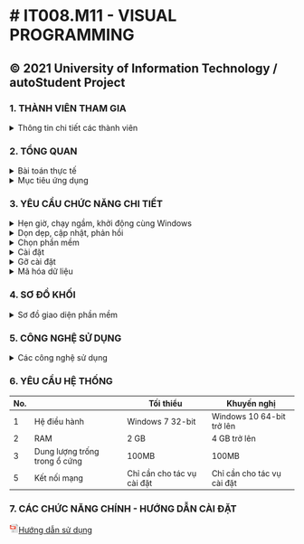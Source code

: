 # # IT008.M11 - VISUAL PROGRAMMING 
**© 2021 University of Information Technology / autoStudent Project**
------------
###  **1. THÀNH VIÊN THAM GIA**
<details>
  <summary>Thông tin chi tiết các thành viên</summary>

| STT | MSSV | HỌ VÀ TÊN | LỚP | VAI TRÒ |
| --- | --- | --- | --- | --- |
| 1 | 20521008 | [Phan Xuân Quang](https://github.com/phanxuanquang "Phan Xuân Quang") | KTPM2020 | Trưởng nhóm |
| 2 | 20521956 | [Trần Văn Thiệt](https://github.com/MiMi-Yup "Trần Văn Thiệt") | KTPM2020 | Thành viên |
| 3 | 20521768 | [Nguyễn Hoàng Phúc](https://github.com/phucnh20521768 "Nguyễn Hoàng Phúc") | KTPM2020 | Thành viên |
| 4 | 20521205 | [Dín Hiền Dũng](https://github.com/dung-ovl "Dín Hiền Dũng") | KTPM2020 | Thành viên |

</details>

###  **2. TỔNG QUAN**
<details>
  <summary>Bài toán thực tế</summary>

Trong thực tế đời sống và công việc, chúng ta thường sẽ gặp các tình huống sau:

- *Trường đại học muốn tự thiết lập hệ thống các phần mềm cần thiết trong máy tính Windows của các sinh viên.*
- *Sinh viên không hiểu biết nhiều về công nghệ thông tin hoặc sinh viên năm nhất cần xây dựng tập hợp phần mềm cần thiết cho chương trình học một cách tiện lợi nhất.*
- *Người dùng muốn cài một tập hợp nhiều phần mềm một cách nhanh nhất.*
- *Một tổ chức muốn tiết kiệm thời gian và nhân lực cho việc thiết lập hệ thống phần mềm trong máy tính Windows của toàn bộ nhân viên hoặc chỉ đơn giản là muốn cài thêm một số lượng phần mềm cho máy tính của các nhân viên mà không muốn phải ghost Windows hay để nhân viên tự cài đặt.*
- . . .

</details>

<details>
  <summary>Mục tiêu ứng dụng</summary>

- Rút ngắn thời gian người dùng cài đặt và gỡ cài đặt ứng dụng.
- Chọn lọc những phần mềm có thể hỗ trợ (hơn 150 phần mềm).
- Tự động hóa quá trình cài đặt và gỡ cài đặt.
- Chia sẻ những phần mềm cho nhiều người khác.
- Các tiện tích như hẹn giờ, chạy ngầm, .v.v

</details>

### **3. YÊU CẦU CHỨC NĂNG CHI TIẾT**

<details>
  <summary>Hẹn giờ, chạy ngầm, khởi động cùng Windows</summary>

- Đặt timeout.
- Đặt registry trong hệ thống.
- Notify để chạy ngầm.

</details>

<details>
  <summary>Dọn dẹp, cập nhật, phản hồi</summary>

- Xóa thư mục dùng để lưu những trình cài đặt sẽ tải về, thư mục tạm thời
- Kiểm tra thời điểm gói tin được sửa đổi lần cuối cùng, nếu thay đổi thì cập nhật cơ sở dữ liệu.
- Gửi phản hồi qua gmail cho nhà phát triền.

</details>

<details>
  <summary>Chọn phần mềm</summary>

- Hiển thị danh sách phần mềm hỗ trợ trên cơ sở dữ liệu.
- Hiển thị danh sách phần mềm trong máy tính.
- Lọc những phần mềm trong từng ngành (kỹ thuật, công nghệ thông tin, đa phương tiện, .v.v).
- Đưa danh sách phần mềm từ bên ngoài bằng tệp tin *.as

</details>

<details>
  <summary>Cài đặt</summary>

- Hiển thị danh sách các phần mềm sẽ cài đặt.
- Hiển thị trạng thái của từng phần mềm và tổng thể.
- Hủy một phần mềm hoặc hủy toàn bộ (hủy phần mềm đang tải, phần mềm chưa tới lượt)
- Cho phép chạy ngầm khi chưa hoàn thành tất cả.

</details>

<details>
  <summary>Gỡ cài đặt</summary>

- Hiển thị danh sách các phần mềm sẽ gỡ cài đặt.
- Hiển thị trạng thái tổng thể.
- Hủy một phần mềm hoặc hủy toàn bộ (phần mềm chưa tới lượt)
- Cho phép chạy ngầm khi chưa hoàn thành tất cả.

</details>

<details>
  <summary>Mã hóa dữ liệu</summary>

- Sử dụng AES-256bit mã hóa cơ sở dữ liệu, tập tin nhập xuất, lịch sử thiết lập, .v.v

</details>

### **4. SƠ ĐỒ KHỐI**

<details>
  <summary>Sơ đồ giao diện phần mềm</summary>

|      ![](./ReadmeAsset/flowUI.png)       |
| :-----------------------------------------: |
| _SƠ ĐỒ ĐƯỜNG ĐI_ |

</details>

### **5. CÔNG NGHỆ SỬ DỤNG**

<details>
  <summary>Các công nghệ sử dụng</summary>

- Ngôn ngữ lập trình: C#
- Nền tảng: .Net Framework, version 4.7.2
- Thư viện đồ họa: Windows Forms, GunaUI
- Môi trường phát triển: Microsoft Visual Studio 2019
- Thư viện hỗ trợ khác: Newtonsoft.Json, Microsoft.WindowsAPICodePack

</details>

### **6. YÊU CẦU HỆ THỐNG**

| No. |  | Tối thiểu | Khuyến nghị |
| --- | --- | --- | --- |
| 1 | Hệ điều hành | Windows 7 32-bit | Windows 10 64-bit trở lên |
| 2 | RAM | 2 GB | 4 GB trở lên |
| 3 | Dung lượng trống trong ổ cứng | 100MB | 100MB | 
| 5 | Kết nối mạng | Chỉ cần cho tác vụ cài đặt | Chỉ cần cho tác vụ cài đặt |

### **7. CÁC CHỨC NĂNG CHÍNH - HƯỚNG DẪN CÀI ĐẶT**
![](./ReadmeAsset/icon_pdf.png)[Hướng dẫn sử dụng](./ReadmeAsset/manual.pdf)